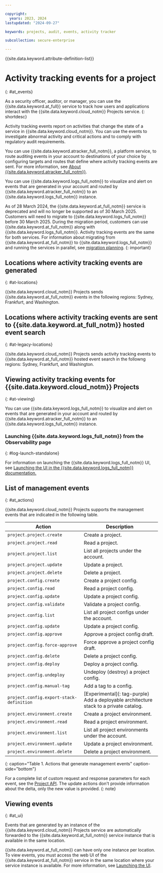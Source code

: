 ```yaml
---

copyright:
  years: 2023, 2024
lastupdated: "2024-09-27"

keywords: projects, audit, events, activity tracker

subcollection: secure-enterprise

---
```


{{site.data.keyword.attribute-definition-list}}

# Activity tracking events for a project
{: #at_events}

As a security officer, auditor, or manager, you can use the {{site.data.keyword.at_full}} service to track how users and applications interact with the {{site.data.keyword.cloud_notm}} Projects service.
{: shortdesc}

Activity tracking events report on activities that change the state of a service in {{site.data.keyword.cloud_notm}}. You can use the events to investigate abnormal activity and critical actions and to comply with regulatory audit requirements.

You can use {{site.data.keyword.atracker_full_notm}}, a platform service, to route auditing events in your account to destinations of your choice by configuring targets and routes that define where activity tracking events are sent. For more information, see [About {{site.data.keyword.atracker_full_notm}}](/docs/atracker?topic=atracker-about).

You can use {{site.data.keyword.logs_full_notm}} to visualize and alert on events that are generated in your account and routed by {{site.data.keyword.atracker_full_notm}} to an {{site.data.keyword.logs_full_notm}} instance.

As of 28 March 2024, the {{site.data.keyword.at_full_notm}} service is deprecated and will no longer be supported as of 30 March 2025. Customers will need to migrate to {{site.data.keyword.logs_full_notm}} before 30 March 2025. During the migration period, customers can use {{site.data.keyword.at_full_notm}} along with {{site.data.keyword.logs_full_notm}}. Activity tracking events are the same for both services. For information about migrating from {{site.data.keyword.at_full_notm}} to {{site.data.keyword.logs_full_notm}} and running the services in parallel, see [migration planning](/docs/cloud-logs?topic=cloud-logs-migration-intro).
{: important}

## Locations where activity tracking events are generated
{: #at-locations}

{{site.data.keyword.cloud_notm}} Projects sends {{site.data.keyword.at_full_notm}} events in the following regions: Sydney, Frankfurt, and Washington. 

## Locations where activity tracking events are sent to {{site.data.keyword.at_full_notm}} hosted event search
{: #at-legacy-locations}



{{site.data.keyword.cloud_notm}} Projects sends activity tracking events to {{site.data.keyword.at_full_notm}} hosted event search in the followng regions: Sydney, Frankfurt, and Washington. 



## Viewing activity tracking events for {{site.data.keyword.cloud_notm}} Projects
{: #at-viewing}

You can use {{site.data.keyword.logs_full_notm}} to visualize and alert on events that are generated in your account and routed by {{site.data.keyword.atracker_full_notm}} to an {{site.data.keyword.logs_full_notm}} instance.

### Launching {{site.data.keyword.logs_full_notm}} from the Observability page
{: #log-launch-standalone}

For information on launching the {{site.data.keyword.logs_full_notm}} UI, see [Launching the UI in the {{site.data.keyword.logs_full_notm}} documentation.](/docs/cloud-logs?topic=cloud-logs-instance-launch)

## List of management events
{: #at_actions}



{{site.data.keyword.cloud_notm}} Projects supports the management events that are indicated in the following table. 

| Action             | Description      |
|--------------------|------------------|
| `project.project.create` | Create a project.     |
| `project.project.read` | Read a project.     |
| `project.project.list` | List all projects under the account.     |
| `project.project.update` | Update a project.     |
| `project.project.delete` | Delete a project.     |
| `project.config.create` | Create a project config.     |
| `project.config.read` | Read a project config.     |
| `project.config.update` | Update a project config.     |
| `project.config.validate` | Validate a project config.     |
| `project.config.list` | List all project configs under the account.     |
| `project.config.update` | Update a project config.     |
| `project.config.approve` | Approve a project config draft.     |
| `project.config.force-approve` | Force approve a project config draft.     |
| `project.config.delete` | Delete a project config.     |
| `project.config.deploy` | Deploy a project config.     |
| `project.config.undeploy` | Undeploy (destroy) a project config.     |
| `project.config.manual-tag` | Add a tag to a config.     |
| `project.config.export-stack-definition` | [Experimental]{: tag-purple} Add a deployable architecture stack to a private catalog.     |
| `project.environment.create` | Create a project environment.     |
| `project.environment.read` | Read a project environment.     |
| `project.environment.list` | List all project environments under the account.     |
| `project.environment.update` | Update a project environment.     |
| `project.environment.delete` | Delete a project environment.     |
{: caption="Table 1. Actions that generate management events" caption-side="bottom"}

For a complete list of custom request and response parameters for each event, see the [Project API](https://{DomainName}/apidocs/projects). The update actions don't provide information about the delta, only the new value is provided.
{: note}

## Viewing events
{: #at_ui}

Events that are generated by an instance of the {{site.data.keyword.cloud_notm}} Projects service are automatically forwarded to the {{site.data.keyword.at_full_notm}} service instance that is available in the same location.

{{site.data.keyword.at_full_notm}} can have only one instance per location. To view events, you must access the web UI of the {{site.data.keyword.at_full_notm}} service in the same location where your service instance is available. For more information, see [Launching the UI](/docs/activity-tracker?topic=activity-tracker-launch).
